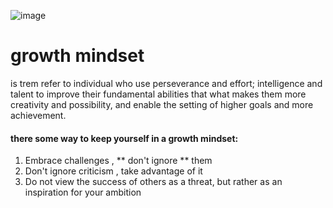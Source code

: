![image](https://www.eschoolnews.com/files/2018/10/growth-mindset.jpg)




# growth mindset
is trem refer to individual who use perseverance and effort; intelligence and talent to improve their fundamental abilities that what makes them more creativity and possibility, and enable the setting of higher goals and more achievement.

#### there some way to keep yourself in a growth mindset:
1. Embrace  challenges  , ** don't ignore ** them
2. Don't ignore criticism , take advantage of it
3. Do not view the success of others as a threat, but rather as an inspiration for your ambition 


